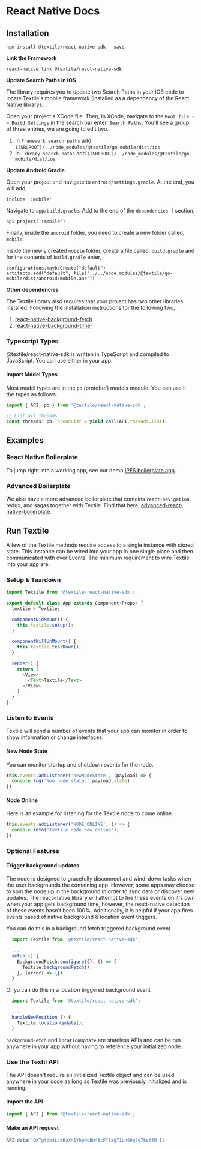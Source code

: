 
React Native Docs
=====================

Installation
------------

`npm install @textile/react-native-sdk --save`

**Link the Framework**

`react-native link @textile/react-native-sdk`

**Update Search Paths in iOS**

The library requires you to update two Search Paths in your iOS code to locate Textile's mobile framework (installed as a dependency of the React Native library).

Open your project's XCode file. Then, in XCode, navigate to the `Root file -> Build Settings` in the search bar enter, `Search Paths`. You'll see a group of three entries, we are going to edit two.

1.  In `Framework search paths` add `$(SRCROOT)/../node_modules/@textile/go-mobile/dist/ios`
2.  In `Library search paths` add `$(SRCROOT)/../node_modules/@textile/go-mobile/dist/ios`

**Update Android Gradle**

Open your project and navigate to `android/settings.gradle`. At the end, you will add,

```
include ':mobile'
```

Navigate to `app/build.gradle`. Add to the end of the `dependencies {` section,

```
api project(':mobile')
```

Finally, inside the `android` folder, you need to create a new folder called, `mobile`.

Inside the newly created `mobile` folder, create a file called, `build.gradle` and for the contents of `build.gradle` enter,

```
configurations.maybeCreate("default")
artifacts.add("default", file('../../node_modules/@textile/go-mobile/dist/android/mobile.aar'))
```

**Other dependencies**

The Textile library also requires that your project has two other libraries installed. Following the installation instructions for the following two,

1.  [react-native-background-fetch](https://github.com/transistorsoft/react-native-background-fetch)
2.  [react-native-background-timer](https://github.com/ocetnik/react-native-background-timer)


### Typescript Types

@textile/react-native-sdk is written in TypeScript and compiled to JavaScript. You can use either in your app. 

#### Import Model Types

Most model types are in the `pb` (protobuf) models module. You can use it the types as follows.

```javascript
import { API, pb } from '@textile/react-native-sdk';

// List all Threads
const threads: pb.ThreadList = yield call(API.threads.list);
```

Examples
--------

### React Native Boilerplate

To jump right into a working app, see our demo [IPFS boilerplate app](https://github.com/textileio/react-native-boilerplate).

### Advanced Boilerplate

We also have a more advanced boilerplate that contains `react-navigation`, redux, and sagas together with Textile. Find that here, [advanced-react-native-boilerplate](https://github.com/textileio/advanced-react-native-boilerplate/tree/master).

Run Textile
-----------

A few of the Textile methods require access to a single instance with stored state. This instance can be wired into your app in one single place and then communicated with over Events. The minimum requirement to wire Textile into your app are:

### Setup & Teardown

```javascript
import Textile from '@textile/react-native-sdk';

export default class App extends Component<Props> {
  textile = Textile;

  componentDidMount() {
    this.textile.setup();
  }

  componentWillUnMount() {
    this.textile.tearDown();
  }

  render() {
    return (
      <View>
        <Text>Textile</Text>
      </View>
    )
  }
}
```

### Listen to Events

Textile will send a number of events that your app can monitor in order to show information or change interfaces.

#### New Node State

You can monitor startup and shutdown events for the node.

```javascript
this.events.addListener('newNodeState', (payload) => {
  console.log('New node state:' payload.state)
})
```

#### Node Online

Here is an example for listening for the Textile node to come online.

```javascript
this.events.addListener('NODE_ONLINE', () => {
  console.info('Textile node now online');
})
```

### Optional Features

#### Trigger background updates

The node is designed to gracefully disconnect and wind-down tasks when the user backgrounds the containing app. However, some apps may choose to spin the node up in the background in order to sync data or discover new updates. The react-native library will attempt to fire these events on it's own when your app gets background time, however, the react-native detection of these events hasn't been 100%. Additionally, it is helpful if your app fires events based of native background & location event triggers.

You can do this in a background fetch triggered background event

```javascript
  import Textile from '@textile/react-native-sdk';

  ...
  setup () {
    BackgroundFetch.configure({}, () => {
      Textile.backgroundFetch();
    }, (error) => {})
  }
```

Or yu can do this in a location triggered background event

```javascript
  import Textile from '@textile/react-native-sdk';

  ...
  handleNewPosition () {
    Textile.locationUpdate();
  }
```

`backgroundFetch` and `locationUpdate` are stateless APIs and can be run anywhere in your app without having to reference your initialized node.

### Use the Textil API

The API doesn't require an initialized Textile object and can be used anywhere in your code as long as Textile was previously initialized and is running.

#### Import the API

```javascript
import { API } from '@textile/react-native-sdk';
```

#### Make an API request

```javascript
API.data('QmTgtbb4LckHaXh1YhpNcBu48cFY8zgT1Lh49q7q7ksf3M');
```
